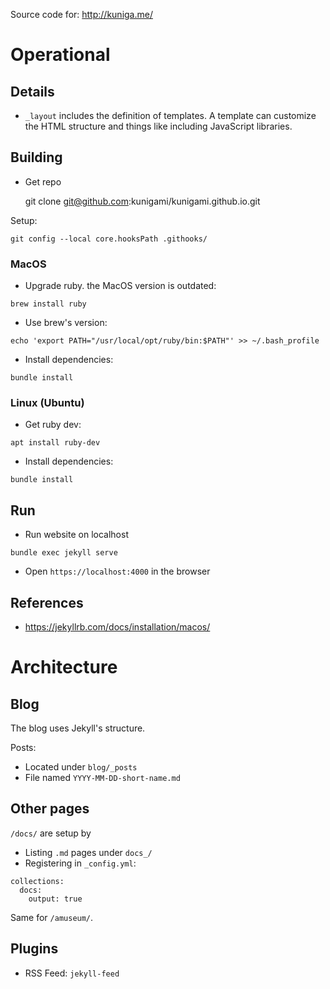 Source code for: http://kuniga.me/

# Operational

## Details

* `_layout` includes the definition of templates. A template can customize the HTML structure and things like including JavaScript libraries.

## Building

* Get repo

    git clone git@github.com:kunigami/kunigami.github.io.git

Setup:

    git config --local core.hooksPath .githooks/

### MacOS

* Upgrade ruby. the MacOS version is outdated:

`brew install ruby`

* Use brew's version:

`echo 'export PATH="/usr/local/opt/ruby/bin:$PATH"' >> ~/.bash_profile`

* Install dependencies:

`bundle install`

### Linux (Ubuntu)

* Get ruby dev:

`apt install ruby-dev`

* Install dependencies:

`bundle install`

## Run

* Run website on localhost

`bundle exec jekyll serve`

* Open `https://localhost:4000` in the browser

## References

* https://jekyllrb.com/docs/installation/macos/


# Architecture

## Blog

The blog uses Jekyll's structure.

Posts:

* Located under `blog/_posts`
* File named `YYYY-MM-DD-short-name.md`


## Other pages

`/docs/` are setup by

* Listing `.md` pages under `docs_/`
* Registering in `_config.yml`:

```
collections:
  docs:
    output: true
```

Same for `/amuseum/`.

## Plugins

* RSS Feed: `jekyll-feed`
